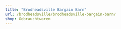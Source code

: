 ```yaml
---
title: "Brodheadsville Bargain Barn"
url: /brodheadsville/brodheadsville-bargain-barn/
shop: Gebrauchtwaren
---
```


